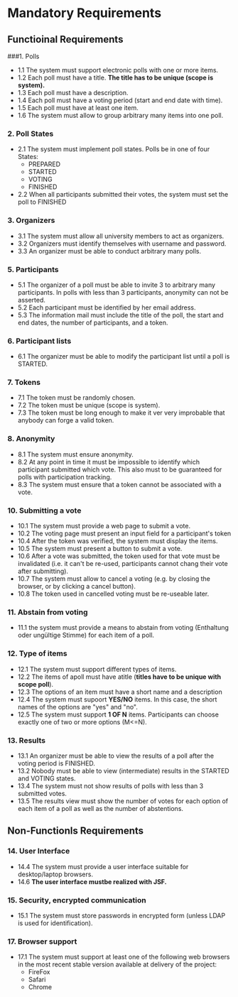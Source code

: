 # Mandatory Requirements

## Functioinal Requirements

###1. Polls
- 1.1 The system must support electronic polls with one or more items.
- 1.2 Each poll must have a title. **The title has to be unique (scope is system).**
- 1.3 Each poll must have a description. 
- 1.4 Each poll must have a voting period (start and end date with time).
- 1.5 Each poll must have at least one item.
- 1.6 The system must allow to group arbitrary many items into one poll.

### 2. Poll States
- 2.1 The system must implement poll states. Polls be in one of four States:
  - PREPARED
  - STARTED
  - VOTING
  - FINISHED
- 2.2 When all participants submitted their votes, the system must set the poll to FINISHED

### 3. Organizers
- 3.1 The system must allow all university members to act as organizers.
- 3.2 Organizers must identify themselves with username and password.
- 3.3 An organizer must be able to conduct arbitrary many polls.

### 5. Participants
- 5.1 The organizer of a poll must be able to invite 3 to arbitrary many participants. In polls with less than 3 participants, anonymity can not be asserted.
- 5.2 Each participant must be identified by her email address.
- 5.3 The information mail must include the title of the poll, the start and end dates, the number of participants, and a token.

### 6. Participant lists
- 6.1 The organizer must be able to modify the participant list until a poll is STARTED.

### 7. Tokens
- 7.1 The token must be randomly chosen.
- 7.2 The token must be unique (scope is system).
- 7.3 The token must be long enough to make it ver very improbable that anybody can forge a valid token.

### 8. Anonymity
- 8.1 The system must ensure anonymity.
- 8.2 At any point in time it must be impossible to identify which participant submitted which vote. This also must to be guaranteed for polls with participation tracking.
- 8.3 The system must ensure that a token cannot be associated with a vote.

### 10. Submitting a vote
- 10.1 The system must provide a web page to submit a vote.
- 10.2 The voting page must present an input field for a participant's token
- 10.4 After the token was verified, the system must display the items.
- 10.5 The system must present a button to submit a vote.
- 10.6 After a vote was submitted, the token used for that vote must be invalidated (i.e. it can't be re-used, participants cannot chang their vote after submitting).
- 10.7 The system must allow to cancel a voting (e.g. by closing the browser, or by clicking a cancel button).
- 10.8 The token used in cancelled voting must be re-useable later.

### 11. Abstain from voting
- 11.1 the system must provide a means to abstain from voting (Enthaltung oder ungültige Stimme) for each item of a poll.

### 12. Type of items
- 12.1 The system must support different types of items.
- 12.2 The items of apoll must have atitle (**titles have to be unique with scope poll**).
- 12.3 The options of an item must have a short name and a description
- 12.4 The system must supoort **YES/NO** items. In this case, the short names of the options are "yes" and "no".
- 12.5 The system must support **1 OF N** items. Participants can choose exactly one of two or more options (M<=N).

### 13. Results
- 13.1 An organizer must be able to view the results of a poll after the voting period is FINISHED.
- 13.2 Nobody must be able to view (intermediate) results in the STARTED and VOTING states.
- 13.4 The system must not show results of polls with less than 3 submitted votes.
- 13.5 The results view must show the number of votes for each option of each item of a poll as well as the number of abstentions.


## Non-Functionls Requirements
### 14. User Interface
- 14.4 The system must provide a user interface suitable for desktop/laptop browsers.
- 14.6 **The user interface mustbe realized with JSF.**

### 15. Security, encrypted communication
- 15.1 The system must store passwords in encrypted form (unless LDAP is used for identification).


### 17. Browser support
- 17.1 The system must support at least one of the following web browsers in the most recent stable version available at delivery of the project:
  - FireFox
  - Safari
  - Chrome
